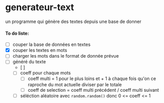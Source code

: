 # generateur-text

un programme qui génère des textes depuis une base de donner

#### To do liste:
- [ ] couper la base de données en textes
- [x] couper les textes en mots
- [ ] charger les mots dans le format de donnée prévue
- [ ] généré du texte
    - [ ] 
    - [ ] coeff pour chaque mots
        - [ ] coeff multi = 1 pour le plus loins et + 1 à chaque fois qu'on ce raproche du mot actuelle diviser par le totale
        - [ ] coeff de selection = coeff multi précédent / coeff multi suivant
    - [ ] séléction aléatoire avec `random.random()` donc 0 <= coeff <= 1